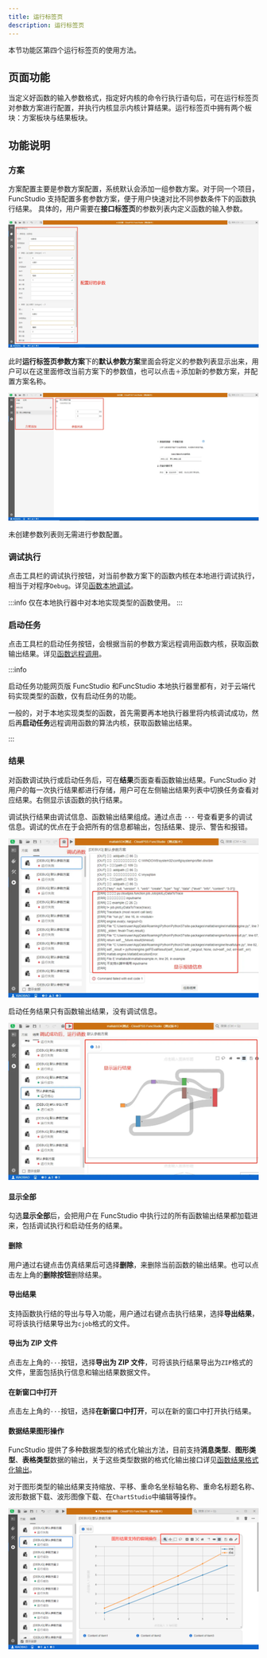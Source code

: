 ```yaml
---
title: 运行标签页
description: 运行标签页
---
```


本节功能区第四个运行标签页的使用方法。

## 页面功能

当定义好函数的输入参数格式，指定好内核的命令行执行语句后，可在运行标签页对参数方案进行配置，并执行内核显示内核计算结果。运行标签页中拥有两个板块：方案板块与结果板块。

## 功能说明

### 方案

方案配置主要是参数方案配置，系统默认会添加一组参数方案。对于同一个项目，FuncStudio 支持配置多套参数方案，便于用户快速对比不同参数条件下的函数执行结果。
具体的，用户需要在**接口标签页**的参数列表内定义函数的输入参数。

![参数定义](./1.png)

此时**运行标签页参数方案**下的**默认参数方案**里面会将定义的参数列表显示出来，用户可以在这里面修改当前方案下的参数值，也可以点击`＋`添加新的参数方案，并配置方案名称。

![参数方案配置](./2.png)

未创建参数列表则无需进行参数配置。

### 调试执行

点击工具栏的调试执行按钮，对当前参数方案下的函数内核在本地进行调试执行，相当于对程序`Debug`。详见[函数本地调试](../../../70-funcstion-design/40-local-debugging/index.md)。

:::info
仅在本地执行器中对本地实现类型的函数使用。
:::

### 启动任务

点击工具栏的启动任务按钮，会根据当前的参数方案远程调用函数内核，获取函数输出结果。详见[函数远程调用](../../../70-funcstion-design/50-remote-call/index.md)。

:::info

启动任务功能网页版 FuncStudio 和FuncStudio 本地执行器里都有，对于云端代码实现类型的函数，仅有启动任务的功能。

一般的，对于本地实现类型的函数，首先需要再本地执行器里将内核调试成功，然后再**启动任务**远程调用函数的算法内核，获取函数输出结果。

:::

### 结果

对函数调试执行或启动任务后，可在**结果**页面查看函数输出结果。FuncStudio 对用户的每一次执行结果都进行存储，用户可在左侧输出结果列表中切换任务查看对应结果。右侧显示该函数的执行结果。

调试执行结果由调试信息、函数输出结果组成。通过点击 `···` 号查看更多的调试信息。调试的优点在于会把所有的信息都输出，包括结果、提示、警告和报错。

![调试执行](./3.png)

启动任务结果只有函数输出结果，没有调试信息。

![启动任务](./4.png)

#### 显示全部

勾选**显示全部**后，会把用户在 FuncStudio 中执行过的所有函数输出结果都加载进来，包括调试执行和启动任务的结果。

#### 删除

用户通过右键点击仿真结果后可选择**删除**，来删除当前函数的输出结果。也可以点击左上角的**删除按钮**删除结果。

#### 导出结果

支持函数执行结的导出与导入功能，用户通过右键点击执行结果，选择**导出结果**，可将该执行结果导出为`cjob`格式的文件。

#### 导出为 ZIP 文件

点击左上角的`···`按钮，选择**导出为 ZIP 文件**，可将该执行结果导出为`ZIP`格式的文件，里面包括执行信息和输出结果数据文件。

#### 在新窗口中打开 

点击左上角的`···`按钮，选择**在新窗口中打开**，可以在新的窗口中打开执行结果。

#### 数据结果图形操作

FuncStudio 提供了多种数据类型的格式化输出方法，目前支持**消息类型**、**图形类型**、**表格类型**数据的输出，关于这些类型数据的格式化输出接口详见[函数结果格式化输出](../../../70-funcstion-design/30-formatting-output/index.md)。

对于图形类型的输出结果支持缩放、平移、重命名坐标轴名称、重命名标题名称、波形数据下载、波形图像下载、在`ChartStudio`中编辑等操作。

![图形结果支持编辑操作](./5.png)


